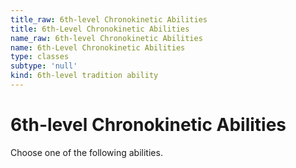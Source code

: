 ```yaml
---
title_raw: 6th-level Chronokinetic Abilities
title: 6th-Level Chronokinetic Abilities
name_raw: 6th-level Chronokinetic Abilities
name: 6th-Level Chronokinetic Abilities
type: classes
subtype: 'null'
kind: 6th-level tradition ability
---
```


# 6th-level Chronokinetic Abilities

Choose one of the following abilities.
